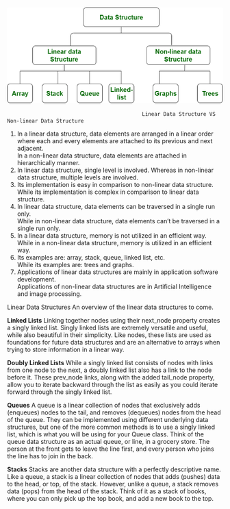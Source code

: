 ![data_structures](Untitled-Diagram-183.png)

                                                Linear Data Structure VS Non-linear Data Structure
1.	In a linear data structure, data elements are arranged in a linear order where each and every elements are attached to its previous and next adjacent.	
    In a non-linear data structure, data elements are attached in hierarchically manner.
2.	In linear data structure, single level is involved.	
    Whereas in non-linear data structure, multiple levels are involved.
3.	Its implementation is easy in comparison to non-linear data structure.	
    While its implementation is complex in comparison to linear data structure.
4.	In linear data structure, data elements can be traversed in a single run only.	
    While in non-linear data structure, data elements can’t be traversed in a single run only.
5.	In a linear data structure, memory is not utilized in an efficient way.	
    While in a non-linear data structure, memory is utilized in an efficient way.
6.	Its examples are: array, stack, queue, linked list, etc.	
    While its examples are: trees and graphs.
7.	Applications of linear data structures are mainly in application software development.	
    Applications of non-linear data structures are in Artificial Intelligence and image processing.


Linear Data Structures
An overview of the linear data structures to come.

**Linked Lists**
Linking together nodes using their next_node property creates a singly linked list. Singly linked lists are extremely versatile and useful, while also beautiful in their simplicity. Like nodes, these lists are used as foundations for future data structures and are an alternative to arrays when trying to store information in a linear way.

**Doubly Linked Lists**
While a singly linked list consists of nodes with links from one node to the next, a doubly linked list also has a link to the node before it. These prev_node links, along with the added tail_node property, allow you to iterate backward through the list as easily as you could iterate forward through the singly linked list.

**Queues**
A queue is a linear collection of nodes that exclusively adds (enqueues) nodes to the tail, and removes (dequeues) nodes from the head of the queue. They can be implemented using different underlying data structures, but one of the more common methods is to use a singly linked list, which is what you will be using for your Queue class. Think of the queue data structure as an actual queue, or line, in a grocery store. The person at the front gets to leave the line first, and every person who joins the line has to join in the back.

**Stacks**
Stacks are another data structure with a perfectly descriptive name. Like a queue, a stack is a linear collection of nodes that adds (pushes) data to the head, or top, of the stack. However, unlike a queue, a stack removes data (pops) from the head of the stack. Think of it as a stack of books, where you can only pick up the top book, and add a new book to the top.
